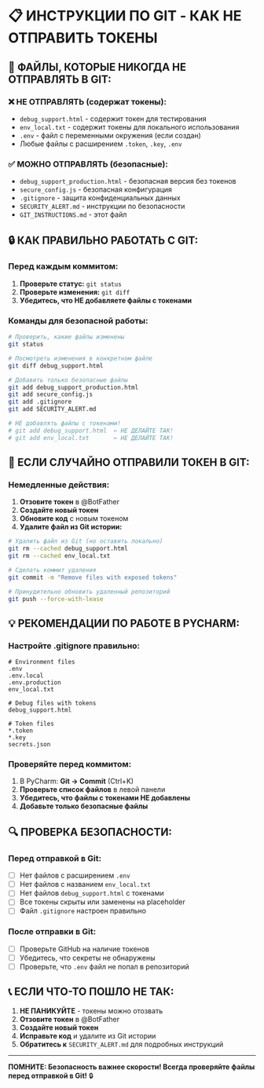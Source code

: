# 📋 ИНСТРУКЦИИ ПО GIT - КАК НЕ ОТПРАВИТЬ ТОКЕНЫ

## 🚨 ФАЙЛЫ, КОТОРЫЕ НИКОГДА НЕ ОТПРАВЛЯТЬ В GIT:

### ❌ **НЕ ОТПРАВЛЯТЬ (содержат токены):**
- `debug_support.html` - содержит токен для тестирования
- `env_local.txt` - содержит токены для локального использования
- `.env` - файл с переменными окружения (если создан)
- Любые файлы с расширением `.token`, `.key`, `.env`

### ✅ **МОЖНО ОТПРАВЛЯТЬ (безопасные):**
- `debug_support_production.html` - безопасная версия без токенов
- `secure_config.js` - безопасная конфигурация
- `.gitignore` - защита конфиденциальных данных
- `SECURITY_ALERT.md` - инструкции по безопасности
- `GIT_INSTRUCTIONS.md` - этот файл

## 🔒 КАК ПРАВИЛЬНО РАБОТАТЬ С GIT:

### **Перед каждым коммитом:**
1. **Проверьте статус:** `git status`
2. **Проверьте изменения:** `git diff`
3. **Убедитесь, что НЕ добавляете файлы с токенами**

### **Команды для безопасной работы:**
```bash
# Проверить, какие файлы изменены
git status

# Посмотреть изменения в конкретном файле
git diff debug_support.html

# Добавить только безопасные файлы
git add debug_support_production.html
git add secure_config.js
git add .gitignore
git add SECURITY_ALERT.md

# НЕ добавлять файлы с токенами!
# git add debug_support.html  ← НЕ ДЕЛАЙТЕ ТАК!
# git add env_local.txt       ← НЕ ДЕЛАЙТЕ ТАК!
```

## 🚨 ЕСЛИ СЛУЧАЙНО ОТПРАВИЛИ ТОКЕН В GIT:

### **Немедленные действия:**
1. **Отзовите токен** в @BotFather
2. **Создайте новый токен**
3. **Обновите код** с новым токеном
4. **Удалите файл из Git истории:**

```bash
# Удалить файл из Git (но оставить локально)
git rm --cached debug_support.html
git rm --cached env_local.txt

# Сделать коммит удаления
git commit -m "Remove files with exposed tokens"

# Принудительно обновить удаленный репозиторий
git push --force-with-lease
```

## 💡 РЕКОМЕНДАЦИИ ПО РАБОТЕ В PYCHARM:

### **Настройте .gitignore правильно:**
```gitignore
# Environment files
.env
.env.local
.env.production
env_local.txt

# Debug files with tokens
debug_support.html

# Token files
*.token
*.key
secrets.json
```

### **Проверяйте перед коммитом:**
1. В PyCharm: **Git → Commit** (Ctrl+K)
2. **Проверьте список файлов** в левой панели
3. **Убедитесь, что файлы с токенами НЕ добавлены**
4. **Добавьте только безопасные файлы**

## 🔍 ПРОВЕРКА БЕЗОПАСНОСТИ:

### **Перед отправкой в Git:**
- [ ] Нет файлов с расширением `.env`
- [ ] Нет файлов с названием `env_local.txt`
- [ ] Нет файлов `debug_support.html` с токенами
- [ ] Все токены скрыты или заменены на placeholder
- [ ] Файл `.gitignore` настроен правильно

### **После отправки в Git:**
- [ ] Проверьте GitHub на наличие токенов
- [ ] Убедитесь, что секреты не обнаружены
- [ ] Проверьте, что `.env` файл не попал в репозиторий

## 📞 ЕСЛИ ЧТО-ТО ПОШЛО НЕ ТАК:

1. **НЕ ПАНИКУЙТЕ** - токены можно отозвать
2. **Отзовите токен** в @BotFather
3. **Создайте новый токен**
4. **Исправьте код** и удалите из Git истории
5. **Обратитесь к** `SECURITY_ALERT.md` для подробных инструкций

---

**ПОМНИТЕ: Безопасность важнее скорости! Всегда проверяйте файлы перед отправкой в Git!** 🔒 